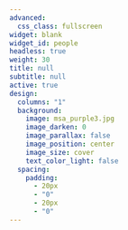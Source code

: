 ```yaml
---
advanced:
  css_class: fullscreen
widget: blank
widget_id: people
headless: true
weight: 30
title: null
subtitle: null
active: true
design:
  columns: "1"
  background:
    image: msa_purple3.jpg
    image_darken: 0
    image_parallax: false
    image_position: center
    image_size: cover
    text_color_light: false
  spacing:
    padding:
      - 20px
      - "0"
      - 20px
      - "0"
---
```

![]()